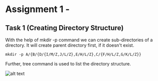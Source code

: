 # Assignment 1 - 

## Task 1 (Creating Directory Structure)

With the help of mkdir -p command we can create sub-directories of a directory. It will create parent directory first, if it doesn't exist.

```\
mkdir -p A/{B/{D/{I/M/Z,J/L/Z},E/H/L/Z},C/{F/H/L/Z,G/K/L/Z}}
```
Further, tree command is used to list the directory structure.

![alt text](https://github.com/mrsarthak001/Summer-Internship-2020/tree/master/Assignment%201/Task1)
